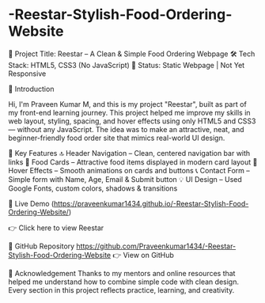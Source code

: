 # -Reestar-Stylish-Food-Ordering-Website
🚀 Project Title: Reestar – A Clean &amp; Simple Food Ordering Webpage 🛠️ Tech Stack: HTML5, CSS3 (No JavaScript) 📱 Status: Static Webpage | Not Yet Responsive

👋 Introduction

Hi, I'm Praveen Kumar M, and this is my project "Reestar", built as part of my front-end learning journey. This project helped me improve my skills in web layout, styling, spacing, and hover effects using only HTML5 and CSS3 — without any JavaScript. The idea was to make an attractive, neat, and beginner-friendly food order site that mimics real-world UI design.

🧩 Key Features
🔝 Header Navigation – Clean, centered navigation bar with links
🍔 Food Cards – Attractive food items displayed in modern card layout
🎨 Hover Effects – Smooth animations on cards and buttons
📞 Contact Form – Simple form with Name, Age, Email & Submit button
💡 UI Design – Used Google Fonts, custom colors, shadows & transitions

🔗 Live Demo
(https://praveenkumar1434.github.io/-Reestar-Stylish-Food-Ordering-Website/)

👉 Click here to view Reestar

📁 GitHub Repository
https://github.com/Praveenkumar1434/-Reestar-Stylish-Food-Ordering-Website
👉 View on GitHub

🙏 Acknowledgement
Thanks to my mentors and online resources that helped me understand how to combine simple code with clean design. Every section in this project reflects practice, learning, and creativity.
